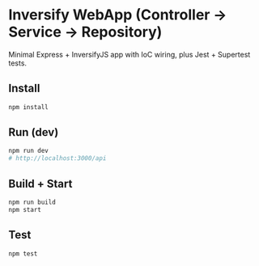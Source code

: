 # Inversify WebApp (Controller → Service → Repository)

Minimal Express + InversifyJS app with IoC wiring, plus Jest + Supertest tests.

## Install
```bash
npm install
```

## Run (dev)
```bash
npm run dev
# http://localhost:3000/api
```

## Build + Start
```bash
npm run build
npm start
```

## Test
```bash
npm test
```
